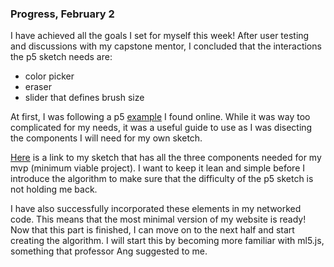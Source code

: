 ### Progress, February 2


I have achieved all the goals I set for myself this week! After user testing and discussions with my capstone mentor, I concluded that the interactions the p5 sketch needs are:
- color picker
- eraser
- slider that defines brush size


At first, I was following a p5 [example](https://editor.p5js.org/am7625/sketches/LNeGD4ziq) I found online. While it was way too complicated for my needs, it was a useful guide to use as I was disecting the components I will need for my own sketch.


[Here](https://editor.p5js.org/am7625/sketches/VGG-ml5aT) is a link to my sketch that has all the three components needed for my mvp (minimum viable project). I want to keep it lean and simple before I introduce the algorithm to make sure that the difficulty of the p5 sketch is not holding me back.


I have also successfully incorporated these elements in my networked code. This means that the most minimal version of my website is ready! Now that this part is finished, I can move on to the next half and start creating the algorithm. I will start this by becoming more familiar with ml5.js, something that professor Ang suggested to me.
